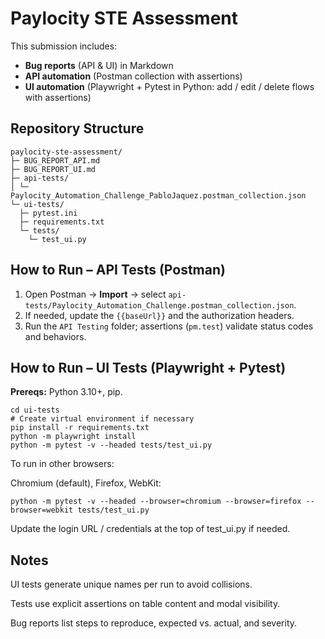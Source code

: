 # Paylocity STE Assessment

This submission includes:
- **Bug reports** (API & UI) in Markdown
- **API automation** (Postman collection with assertions)
- **UI automation** (Playwright + Pytest in Python: add / edit / delete flows with assertions)

## Repository Structure
```
paylocity-ste-assessment/
├─ BUG_REPORT_API.md
├─ BUG_REPORT_UI.md
├─ api-tests/
│ └─ Paylocity_Automation_Challenge_PabloJaquez.postman_collection.json
└─ ui-tests/
  ├─ pytest.ini
  ├─ requirements.txt
  └─ tests/
    └─ test_ui.py
```

## How to Run – API Tests (Postman)
1. Open Postman → **Import** → select `api-tests/Paylocity_Automation_Challenge.postman_collection.json`.
2. If needed, update the `{{baseUrl}}` and the authorization headers.
3. Run the `API Testing` folder; assertions (`pm.test`) validate status codes and behaviors.

## How to Run – UI Tests (Playwright + Pytest)
**Prereqs:** Python 3.10+, pip.

```
cd ui-tests
# Create virtual environment if necessary
pip install -r requirements.txt
python -m playwright install
python -m pytest -v --headed tests/test_ui.py
```

To run in other browsers:

Chromium (default), Firefox, WebKit:
```
python -m pytest -v --headed --browser=chromium --browser=firefox --browser=webkit tests/test_ui.py
```
Update the login URL / credentials at the top of test_ui.py if needed.


## Notes

UI tests generate unique names per run to avoid collisions.

Tests use explicit assertions on table content and modal visibility.

Bug reports list steps to reproduce, expected vs. actual, and severity.
